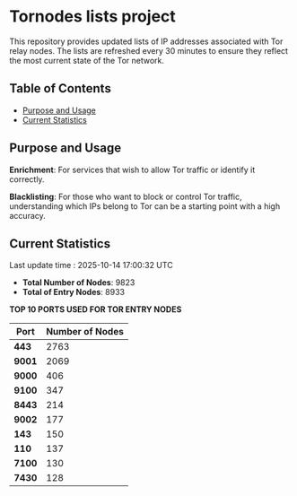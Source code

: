 # Tornodes lists project

This repository provides updated lists of IP addresses associated with Tor relay nodes. The lists are refreshed every 30 minutes to ensure they reflect the most current state of the Tor network.

## Table of Contents

- [Purpose and Usage](#purpose-and-usage)
- [Current Statistics](#current-statistics)


## Purpose and Usage

**Enrichment**: For services that wish to allow Tor traffic or identify it correctly.

**Blacklisting**: For those who want to block or control Tor traffic, understanding which IPs belong to Tor can be a starting point with a high accuracy.

## Current Statistics

Last update time : 2025-10-14 17:00:32 UTC

- **Total Number of Nodes**: 9823
- **Total of Entry Nodes**: 8933

**TOP 10 PORTS USED FOR TOR ENTRY NODES**

| **Port** | **Number of Nodes** |
|------|-----------------|
| **443**   | 2763  |
| **9001**   | 2069  |
| **9000**   | 406  |
| **9100**   | 347  |
| **8443**   | 214  |
| **9002**   | 177  |
| **143**   | 150  |
| **110**   | 137  |
| **7100**   | 130  |
| **7430**   | 128  |

